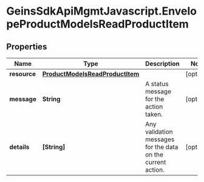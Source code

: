 # GeinsSdkApiMgmtJavascript.EnvelopeProductModelsReadProductItem

## Properties

Name | Type | Description | Notes
------------ | ------------- | ------------- | -------------
**resource** | [**ProductModelsReadProductItem**](ProductModelsReadProductItem.md) |  | [optional] 
**message** | **String** | A status message for the action taken. | [optional] 
**details** | **[String]** | Any validation messages for the data on the current action. | [optional] 


